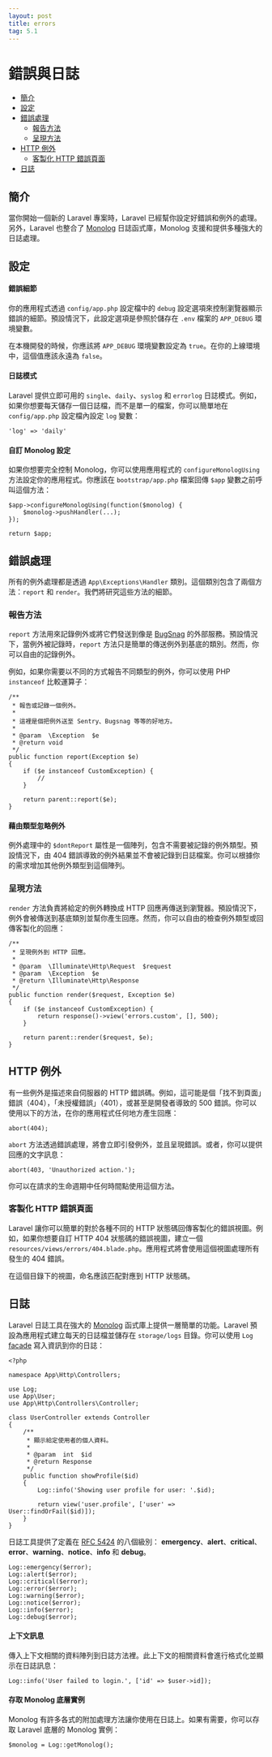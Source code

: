 ```yaml
---
layout: post
title: errors
tag: 5.1
---
```

# 錯誤與日誌

- [簡介](#introduction)
- [設定](#configuration)
- [錯誤處理](#the-exception-handler)
    - [報告方法](#report-method)
    - [呈現方法](#render-method)
- [HTTP 例外](#http-exceptions)
    - [客製化 HTTP 錯誤頁面](#custom-http-error-pages)
- [日誌](#logging)

<a name="introduction"></a>
## 簡介

當你開始一個新的 Laravel 專案時，Laravel 已經幫你設定好錯誤和例外的處理。另外，Laravel 也整合了 [Monolog](https://github.com/Seldaek/monolog) 日誌函式庫，Monolog 支援和提供多種強大的日誌處理。

<a name="configuration"></a>
## 設定

#### 錯誤細節

你的應用程式透過 `config/app.php` 設定檔中的 `debug` 設定選項來控制瀏覽器顯示錯誤的細節。預設情況下，此設定選項是參照於儲存在 `.env` 檔案的 `APP_DEBUG` 環境變數。

在本機開發的時候，你應該將 `APP_DEBUG` 環境變數設定為 `true`。在你的上線環境中，這個值應該永遠為 `false`。

#### 日誌模式

Laravel 提供立即可用的 `single`、`daily`、`syslog` 和 `errorlog` 日誌模式。例如，如果你想要每天儲存一個日誌檔，而不是單一的檔案，你可以簡單地在 `config/app.php` 設定檔內設定 `log` 變數：

    'log' => 'daily'

#### 自訂 Monolog 設定

如果你想要完全控制 Monolog，你可以使用應用程式的 `configureMonologUsing` 方法設定你的應用程式。你應該在 `bootstrap/app.php` 檔案回傳 `$app` 變數之前呼叫這個方法：

    $app->configureMonologUsing(function($monolog) {
        $monolog->pushHandler(...);
    });

    return $app;

<a name="the-exception-handler"></a>
## 錯誤處理

所有的例外處理都是透過 `App\Exceptions\Handler` 類別。這個類別包含了兩個方法：`report` 和 `render`。我們將研究這些方法的細節。

<a name="report-method"></a>
### 報告方法

`report` 方法用來記錄例外或將它們發送到像是 [BugSnag](https://bugsnag.com) 的外部服務。預設情況下，當例外被記錄時，`report` 方法只是簡單的傳送例外到基底的類別。然而，你可以自由的記錄例外。

例如，如果你需要以不同的方式報告不同類型的例外，你可以使用 PHP `instanceof` 比較運算子：

    /**
     * 報告或記錄一個例外。
     *
     * 這裡是個把例外送至 Sentry、Bugsnag 等等的好地方。
     *
     * @param  \Exception  $e
     * @return void
     */
    public function report(Exception $e)
    {
        if ($e instanceof CustomException) {
            //
        }

        return parent::report($e);
    }

#### 藉由類型忽略例外

例外處理中的 `$dontReport` 屬性是一個陣列，包含不需要被記錄的例外類型。預設情況下，由 404 錯誤導致的例外結果並不會被記錄到日誌檔案。你可以根據你的需求增加其他例外類型到這個陣列。

<a name="render-method"></a>
### 呈現方法

`render` 方法負責將給定的例外轉換成 HTTP 回應再傳送到瀏覽器。預設情況下，例外會被傳送到基底類別並幫你產生回應。然而，你可以自由的檢查例外類型或回傳客製化的回應：

    /**
     * 呈現例外到 HTTP 回應。
     *
     * @param  \Illuminate\Http\Request  $request
     * @param  \Exception  $e
     * @return \Illuminate\Http\Response
     */
    public function render($request, Exception $e)
    {
        if ($e instanceof CustomException) {
            return response()->view('errors.custom', [], 500);
        }

        return parent::render($request, $e);
    }

<a name="http-exceptions"></a>
## HTTP 例外

有一些例外是描述來自伺服器的 HTTP 錯誤碼。例如，這可能是個「找不到頁面」錯誤（404），「未授權錯誤」（401），或甚至是開發者導致的 500 錯誤。你可以使用以下的方法，在你的應用程式任何地方產生回應：

    abort(404);

`abort` 方法透過錯誤處理，將會立即引發例外，並且呈現錯誤。或者，你可以提供回應的文字訊息：

    abort(403, 'Unauthorized action.');

你可以在請求的生命週期中任何時間點使用這個方法。

<a name="custom-http-error-pages"></a>
### 客製化 HTTP 錯誤頁面

Laravel 讓你可以簡單的對於各種不同的 HTTP 狀態碼回傳客製化的錯誤視圖。例如，如果你想要自訂 HTTP 404 狀態碼的錯誤視圖，建立一個 `resources/views/errors/404.blade.php`。應用程式將會使用這個視圖處理所有發生的 404 錯誤。

在這個目錄下的視圖，命名應該匹配對應到 HTTP 狀態碼。

<a name="logging"></a>
## 日誌

Laravel 日誌工具在強大的 [Monolog](http://github.com/seldaek/monolog) 函式庫上提供一層簡單的功能。Laravel 預設為應用程式建立每天的日誌檔並儲存在 `storage/logs` 目錄。你可以使用 `Log` [facade](/laravel_tw/docs/5.1/facades) 寫入資訊到你的日誌：

    <?php

    namespace App\Http\Controllers;

    use Log;
    use App\User;
    use App\Http\Controllers\Controller;

    class UserController extends Controller
    {
        /**
         * 顯示給定使用者的個人資料。
         *
         * @param  int  $id
         * @return Response
         */
        public function showProfile($id)
        {
            Log::info('Showing user profile for user: '.$id);

            return view('user.profile', ['user' => User::findOrFail($id)]);
        }
    }

日誌工具提供了定義在 [RFC 5424](http://tools.ietf.org/html/rfc5424) 的八個級別： **emergency**、**alert**、**critical**、**error**、**warning**、**notice**、**info** 和 **debug**。

    Log::emergency($error);
    Log::alert($error);
    Log::critical($error);
    Log::error($error);
    Log::warning($error);
    Log::notice($error);
    Log::info($error);
    Log::debug($error);

#### 上下文訊息

傳入上下文相關的資料陣列到日誌方法裡。此上下文的相關資料會進行格式化並顯示在日誌訊息：

    Log::info('User failed to login.', ['id' => $user->id]);

#### 存取 Monolog 底層實例

Monolog 有許多各式的附加處理方法讓你使用在日誌上。如果有需要，你可以存取 Laravel 底層的 Monolog 實例：

    $monolog = Log::getMonolog();
